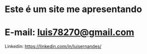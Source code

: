 # Este é um site me apresentando

# E-mail: luis78270@gmail.com
Linkedin: https://linkedin.com/in/luisernandes/
